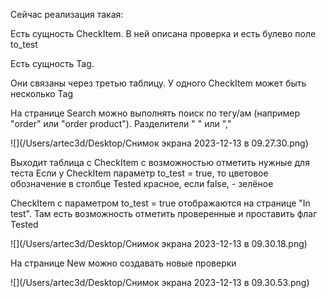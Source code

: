 Сейчас реализация такая:

Есть сущность CheckItem. В ней описана проверка и есть булево поле to_test

Есть сущность Tag.

Они связаны через третью таблицу. У одного CheckItem может быть несколько Tag

На странице Search можно выполнять поиск по тегу/ам (например "order" или "order product"). Разделители " " или ","

![](/Users/artec3d/Desktop/Снимок экрана 2023-12-13 в 09.27.30.png)

Выходит таблица с CheckItem с возможностью отметить нужные для теста
Если у CheckItem параметр to_test = true, то цветовое обозначение в столбце Tested красное, если  false, - зелёное

CheckItem с параметром to_test = true отображаются на странице "In test". Там есть возможность отметить проверенные и проставить флаг Tested

![](/Users/artec3d/Desktop/Снимок экрана 2023-12-13 в 09.30.18.png)

На странице New можно создавать новые проверки

![](/Users/artec3d/Desktop/Снимок экрана 2023-12-13 в 09.30.53.png)